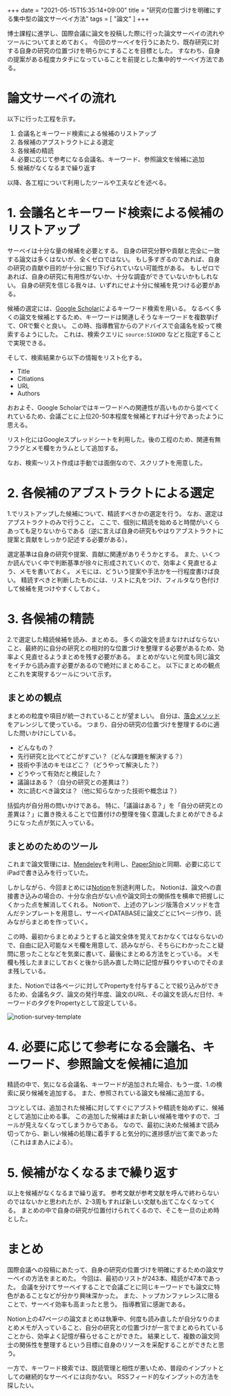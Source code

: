 +++
date = "2021-05-15T15:35:14+09:00"
title = "研究の位置づけを明確にする集中型の論文サーベイ方法"
tags = [ "論文" ]
+++


博士課程に進学し、国際会議に論文を投稿した際に行った論文サーベイの流れやツールについてまとめておく。
今回のサーベイを行うにあたり、既存研究に対する自身の研究の位置づけを明らかにすることを目標とした。
すなわち、自身の提案がある程度カタチになっていることを前提とした集中的サーベイ方法である。

# 論文サーベイの流れ

以下に行った工程を示す。

1. 会議名とキーワード検索による候補のリストアップ
2. 各候補のアブストラクトによる選定
3. 各候補の精読
4. 必要に応じて参考になる会議名、キーワード、参照論文を候補に追加
5. 候補がなくなるまで繰り返す

以降、各工程について利用したツールや工夫などを述べる。

# 1. 会議名とキーワード検索による候補のリストアップ

サーベイは十分な量の候補を必要とする。
自身の研究分野や貢献と完全に一致する論文は多くはないが、全くゼロではない。
もし多すぎるのであれば、自身の研究の貢献や目的が十分に掘り下げられていない可能性がある。
もしゼロであれば、自身の研究に有用性がないか、十分な調査ができていないかもしれない。
自身の研究を信じる我々は、いずれにせよ十分に候補を見つける必要がある。

候補の選定には、[Google Scholar](https://scholar.google.com/)によるキーワード検索を用いる。
なるべく多くの論文を候補とするため、キーワードは関連しそうなキーワードを複数挙げて、ORで繋ぐと良い。
この時、指導教官からのアドバイスで会議名を絞って検索するようにした。
これは、検索クエリに `source:SIGKDD` などと指定することで実現できる。

そして、検索結果から以下の情報をリスト化する。

- Title
- Citiations
- URL
- Authors

おおよそ、Google Scholarではキーワードへの関連性が高いものから並べてくれているため、会議ごとに上位20-50本程度を候補とすれば十分であったように思える。

リスト化にはGoogleスプレッドシートを利用した。後の工程のため、関連有無フラグとメモ欄をカラムとして追加する。

なお、検索〜リスト作成は手動では面倒なので、スクリプトを用意した。

# 2. 各候補のアブストラクトによる選定

1.でリストアップした候補について、精読すべきかの選定を行う。
なお、選定はアブストラクトのみで行うこと。
ここで、個別に精読を始めると時間がいくらあっても足りないからである（逆に言えば自身の研究もやはりアブストラクトに提案と貢献をしっかり記述する必要がある）。

選定基準は自身の研究や提案、貢献に関連がありそうかとする。
また、いくつか読んでいく中で判断基準が徐々に形成されていくので、効率よく見直せるよう、メモを書いておく。
メモには、どういう提案や手法かを一行程度書けば良い。
精読すべきと判断したものには、リストに丸をつけ、フィルタなり色付けして候補を見つけやすくしておく。

# 3. 各候補の精読

2.で選定した精読候補を読み、まとめる。
多くの論文を読まなければならないこと、最終的に自分の研究との相対的な位置づけを整理する必要があるため、効率よく見直せるようまとめを残す必要がある。
まとめがないと何度も同じ論文をイチから読み直す必要があるので絶対にまとめること。
以下にまとめの観点とこれを実現するツールについて示す。

## まとめの観点

まとめの粒度や項目が統一されていることが望ましい。
自分は、[落合メソッド](https://www.slideshare.net/Ochyai/1-ftma15/)をアレンジして使っている。
つまり、自分の研究の位置づけを整理するのに適した問いかけにしている。

- どんなもの？
- 先行研究と比べてどこがすごい？（どんな課題を解決する？）
- 技術や手法のキモはどこ？（どうやって解決した？）
- どうやって有効だと検証した？
- 議論はある？（自分の研究との差異は？）
- 次に読むべき論文は？（他に知らなかった技術や概念は？）

括弧内が自分用の問いかけである。
特に、「議論はある？」を「自分の研究との差異は？」に置き換えることで位置付けの整理を強く意識したまとめができるようになった点が気に入っている。

## まとめのためのツール

これまで論文管理には、[Mendeley](https://www.mendeley.com/)を利用し、[PaperShip](https://www.papershipapp.com/)と同期、必要に応じてiPadで書き込みを行っていた。

しかしながら、今回まとめには[Notion](https://www.notion.so/)を別途利用した。
Notionは、論文への直接書き込みの場合の、十分な余白がない点や論文同士の関係性を横串で把握しにくかった点を解消してくれる。
Notionで、上述のアレンジ版落合メソッドを含んだテンプレートを用意し、サーベイDATABASEに論文ごとに1ページ作り、読みながらまとめを作っていく。

この時、最初からまとめようとすると論文全体を覚えておかなくてはならないので、自由に記入可能なメモ欄を用意して、読みながら、そちらにわかったこと疑問に思ったことなどを気楽に書いて、最後にまとめる方法をとっている。
メモ欄も残したままにしておくと後から読み直した時に記憶が蘇りやすいのでそのまま残している。

また、Notionでは各ページに対してPropertyを付与することで絞り込みができるため、会議名タグ、論文の発行年度、論文のURL、その論文を読んだ日付、キーワードのタグをPropertyとして設定している。

![notion-survey-template](/images/2021/05/notion_survey_template.png)

# 4. 必要に応じて参考になる会議名、キーワード、参照論文を候補に追加

精読の中で、気になる会議名、キーワードが追加された場合、もう一度、1.の検索に戻り候補を追加する。
また、参照されている論文も候補に追加する。

コツとしては、追加された候補に対してすぐにアブストや精読を始めずに、候補として追加に止める事。
この追加した候補はまた新しい候補を増やすので、ゴールが見えなくなってしまうからである。
なので、最初に決めた候補まで読み切ってから、新しい候補の処理に着手すると気分的に進捗感が出て楽であった（これはまあ人による）。

# 5. 候補がなくなるまで繰り返す

以上を候補がなくなるまで繰り返す。
参考文献が参考文献を呼んで終わらないのではないかと思われたが、2-3周もすれば新しい文献も出てこなくなってくる。
まとめの中で自身の研究が位置付けられてくるので、そこを一旦の止め時とした。

# まとめ

国際会議への投稿にあたって、自身の研究の位置づけを明確にするための論文サーベイの方法をまとめた。
今回は、最初のリストが243本、精読が47本であった。
会議を分けてサーベイすることで会議ごとに同じキーワードでも論文に特色があることなどが分かり興味深かった。
また、トップカンファレンスに限ることで、サーベイ効率も高まったと思う。
指導教官に感謝である。

Notion上の47ページの論文まとめは執筆中、何度も読み直したが自分なりのまとめメモが入っていること、自分の研究との位置づけが一言でまとめられていることから、効率よく記憶が蘇らせることができた。
結果として、複数の論文同士の関係性を整理するという目標に自身のリソースを采配することができたと思う。

一方で、キーワード検索では、既読管理と相性が悪いため、普段のインプットとしての継続的なサーベイには向かない。
RSSフィード的なインプットの方法を探したい。
